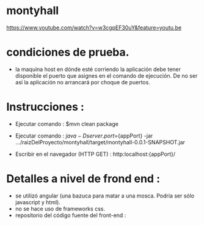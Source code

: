 # montyhall
https://www.youtube.com/watch?v=w3cgpEF30uY&feature=youtu.be

# condiciones de prueba.

- la maquina host en dónde esté corriendo la aplicación debe tener disponible el puerto que asignes en el comando de ejecución. De no ser así la aplicación no arrancará por choque de puertos.

# Instrucciones : 

- Ejecutar comando : $mvn clean package

- Ejecutar comando : $java -Dserver.port=${appPort} -jar  .../raizDelProyecto/montyhall/target/montyhall-0.0.1-SNAPSHOT.jar

- Escribir en el navegador (HTTP GET) : http:localhost:{appPort}/

# Detalles a nivel de frond end :

- se utilizó angular (una bazuca para matar a una mosca. Podría ser sólo javascript y html).
- no se hace uso de frameworks css.
- repositorio del código fuente del front-end : 
